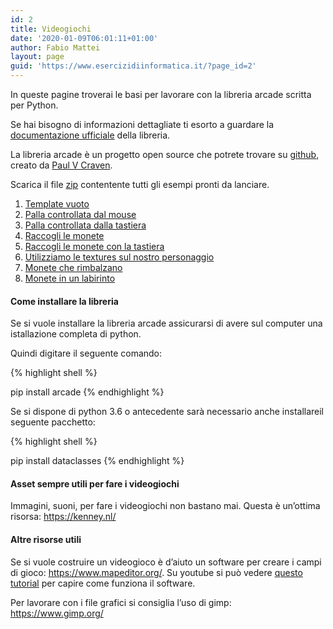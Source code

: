 ```yaml
---
id: 2
title: Videogiochi
date: '2020-01-09T06:01:11+01:00'
author: Fabio Mattei
layout: page
guid: 'https://www.esercizidiinformatica.it/?page_id=2'
---
```


In queste pagine troverai le basi per lavorare con la libreria arcade scritta per Python.

Se hai bisogno di informazioni dettagliate ti esorto a guardare la [documentazione ufficiale](http://arcade.academy/) della libreria.

La libreria arcade è un progetto open source che potrete trovare su [github](https://github.com/pvcraven/arcade), creato da [Paul V Craven](https://github.com/pvcraven).

Scarica il file [zip](http://www.esercizidiinformatica.it/assets/videogiochi.zip) contentente tutti gli esempi pronti da lanciare.

1. [Template vuoto](https://www.esercizidiinformatica.it/template-vuoto/)
2. [Palla controllata dal mouse](https://www.esercizidiinformatica.it/quadrato-mouse/)
3. [Palla controllata dalla tastiera](https://www.esercizidiinformatica.it/quadrato-tastiera/)
4. [Raccogli le monete](https://www.esercizidiinformatica.it/raccogli-le-monete/)
5. [Raccogli le monete con la tastiera](https://www.esercizidiinformatica.it/raccogli-le-monete-con-la-tastiera/)
6. [Utilizziamo le textures sul nostro personaggio](https://www.esercizidiinformatica.it/textures/)
7. [Monete che rimbalzano](https://www.esercizidiinformatica.it/monete-che-rimbalzano/)
8. [Monete in un labirinto](https://www.esercizidiinformatica.it/monete-in-un-labirinto/)

#### Come installare la libreria

Se si vuole installare la libreria arcade assicurarsi di avere sul computer una istallazione completa di python.

Quindi digitare il seguente comando:

{% highlight shell %}

pip install arcade
{% endhighlight %}

Se si dispone di python 3.6 o antecedente sarà necessario anche installareil seguente pacchetto:

{% highlight shell %}

pip install dataclasses
{% endhighlight %}

#### Asset sempre utili per fare i videogiochi

Immagini, suoni, per fare i videogiochi non bastano mai. Questa è un’ottima risorsa: <https://kenney.nl/>

#### Altre risorse utili

Se si vuole costruire un videogioco è d’aiuto un software per creare i campi di gioco: <https://www.mapeditor.org/>. Su youtube si può vedere [questo tutorial](https://www.youtube.com/watch?v=t5eI5rrpFsc) per capire come funziona il software.

Per lavorare con i file grafici si consiglia l’uso di gimp: <https://www.gimp.org/>